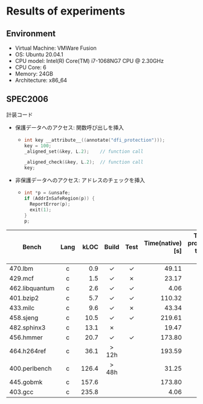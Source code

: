 # Results of experiments

## Environment

- Virtual Machine: VMWare Fusion
- OS: Ubuntu 20.04.1
- CPU model: Intel(R) Core(TM) i7-1068NG7 CPU @ 2.30GHz
- CPU Core: 6
- Memory: 24GB
- Architecture: x86_64

## SPEC2006

計装コード
- 保護データへのアクセス: 関数呼び出しを挿入
  - ```c
    int key __attribute__((annotate("dfi_protection")));
    key = 100;
    _aligned_set(&key, L.2);    // function call

    _aligned_check(&key, L.2);  // function call
    key;
    ```
- 非保護データへのアクセス: アドレスのチェックを挿入
  - ```c
    int *p = &unsafe;
    if (AddrInSafeRegion(p)) {
      ReportError(p);
      exit(1);
    }
    p;
    ```

| Bench          | Lang | kLOC  | Build   | Test    | Time(native) [s] | Time(no protection targets) [s] | Time(2-region protection) [s] | Time(unaligned region only) [s] |
| -------------- | :--: | ----: | :-----: | :-----: | ---------------: | ------------------------------: | ---------------------------:  | ------------------------------: |
| 470.lbm        |  c   | 0.9   | &check; | &check; | 49.11            | 104.62                          | 446.75                        | 1102.58                         |
| 429.mcf        |  c   | 1.5   | &check; | &cross; | 23.17            | 32.52                           |                               |                                 |
| 462.libquantum |  c   | 2.6   | &check; | &check; | 4.06             | 11.17                           | 36.57                         | 101.31                          |
| 401.bzip2      |  c   | 5.7   | &check; | &check; | 110.32           | 198.53                          | 416.95                        | 454.69                          |
| 433.milc       |  c   | 9.6   | &check; | &cross; | 43.34            | 52.02                           |                               |                                 |
| 458.sjeng      |  c   | 10.5  | &check; | &check; | 219.61           | 422.48                          | 426.09                        | 432.20                          |
| 482.sphinx3    |  c   | 13.1  | &cross; |         | 19.47            | 36.30                           |                               |                                 |
| 456.hmmer      |  c   | 20.7  | &check; | &check; | 173.80           | 354.03                          | 354.65                        | 366.98                          |
| 464.h264ref    |  c   | 36.1  | > 12h   |         | 193.59           | 480.31                          |                               |                                 |
| 400.perlbench  |  c   | 126.4 | > 48h   |         | 31.25            | 74.81                           |                               |                                 |
| 445.gobmk      |  c   | 157.6 |         |         | 173.80           | 358.30                          |                               |                                 |
| 403.gcc        |  c   | 235.8 |         |         | 4.06             | 3.12                            |                               |                                 |
